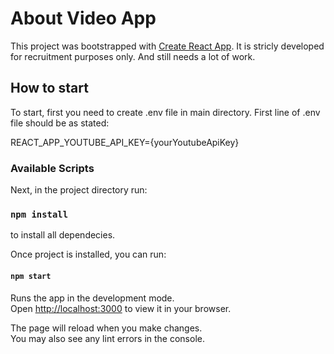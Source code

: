 # About Video App

This project was bootstrapped with [Create React App](https://github.com/facebook/create-react-app). It is stricly developed for recruitment purposes only. And still needs a lot of work.

## How to start

To start, first you need to create .env file in main directory.
First line of .env file should be as stated:

REACT_APP_YOUTUBE_API_KEY={yourYoutubeApiKey}

### Available Scripts

Next, in the project directory run:

### `npm install`

to install all dependecies.

Once project is installed, you can run:

#### `npm start `

Runs the app in the development mode.\
Open [http://localhost:3000](http://localhost:3000) to view it in your browser.

The page will reload when you make changes.\
You may also see any lint errors in the console.
